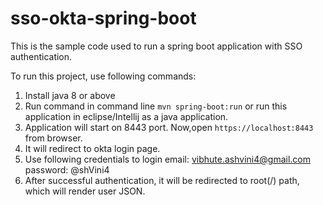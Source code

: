 # sso-okta-spring-boot

This is the sample code used to run a spring boot application with SSO authentication.

To run this project, use following commands:

1. Install java 8 or above
2. Run command in command line `mvn spring-boot:run` or run this application in eclipse/Intellij as a java application.
3. Application will start on 8443 port. Now,open `https://localhost:8443` from browser.
4. It will redirect to okta login page.
5. Use following credentials to login
   email: vibhute.ashvini4@gmail.com
   password: @shVini4
6. After successful authentication, it will be redirected to root(/) path, which will render user JSON.





